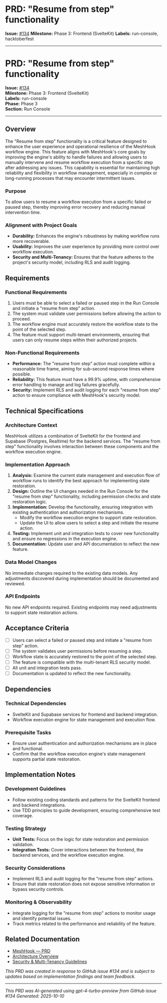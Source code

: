 # PRD: "Resume from step" functionality

**Issue:** [#134](https://github.com/profullstack/meshhook/issues/134)
**Milestone:** Phase 3: Frontend (SvelteKit)
**Labels:** run-console, hacktoberfest

---

# PRD: "Resume from step" functionality

**Issue:** [#134](https://github.com/profullstack/meshhook/issues/134)  
**Milestone:** Phase 3: Frontend (SvelteKit)  
**Labels:** run-console  
**Phase:** Phase 3  
**Section:** Run Console

---

## Overview

The "Resume from step" functionality is a critical feature designed to enhance the user experience and operational resilience of the MeshHook workflow engine. This feature aligns with MeshHook's core goals by improving the engine's ability to handle failures and allowing users to manually intervene and resume workflow execution from a specific step after addressing any issues. This capability is essential for maintaining high reliability and flexibility in workflow management, especially in complex or long-running processes that may encounter intermittent issues.

### Purpose

To allow users to resume a workflow execution from a specific failed or paused step, thereby improving error recovery and reducing manual intervention time.

### Alignment with Project Goals

- **Durability:** Enhances the engine's robustness by making workflow runs more recoverable.
- **Usability:** Improves the user experience by providing more control over workflow execution.
- **Security and Multi-Tenancy:** Ensures that the feature adheres to the project's security model, including RLS and audit logging.

## Requirements

### Functional Requirements

1. Users must be able to select a failed or paused step in the Run Console and initiate a "resume from step" action.
2. The system must validate user permissions before allowing the action to proceed.
3. The workflow engine must accurately restore the workflow state to the point of the selected step.
4. The feature must support multi-tenant environments, ensuring that users can only resume steps within their authorized projects.

### Non-Functional Requirements

- **Performance:** The "resume from step" action must complete within a reasonable time frame, aiming for sub-second response times where possible.
- **Reliability:** This feature must have a 99.9% uptime, with comprehensive error handling to manage and log failures gracefully.
- **Security:** Implement RLS and audit logging for each "resume from step" action to ensure compliance with MeshHook's security model.

## Technical Specifications

### Architecture Context

MeshHook utilizes a combination of SvelteKit for the frontend and Supabase (Postgres, Realtime) for the backend services. The "resume from step" functionality involves interaction between these components and the workflow execution engine.

### Implementation Approach

1. **Analysis:** Examine the current state management and execution flow of workflow runs to identify the best approach for implementing state restoration.
2. **Design:** Outline the UI changes needed in the Run Console for the "resume from step" functionality, including permission checks and state restoration logic.
3. **Implementation:** Develop the functionality, ensuring integration with existing authentication and authorization mechanisms.
   - Modify the workflow execution engine to support state restoration.
   - Update the UI to allow users to select a step and initiate the resume action.
4. **Testing:** Implement unit and integration tests to cover new functionality and ensure no regressions in the execution engine.
5. **Documentation:** Update user and API documentation to reflect the new feature.

### Data Model Changes

No immediate changes required to the existing data models. Any adjustments discovered during implementation should be documented and reviewed.

### API Endpoints

No new API endpoints required. Existing endpoints may need adjustments to support state restoration actions.

## Acceptance Criteria

- [ ] Users can select a failed or paused step and initiate a "resume from step" action.
- [ ] The system validates user permissions before resuming a step.
- [ ] Workflow state is accurately restored to the point of the selected step.
- [ ] The feature is compatible with the multi-tenant RLS security model.
- [ ] All unit and integration tests pass.
- [ ] Documentation is updated to reflect the new functionality.

## Dependencies

### Technical Dependencies

- SvelteKit and Supabase services for frontend and backend integration.
- Workflow execution engine for state management and execution flow.

### Prerequisite Tasks

- Ensure user authentication and authorization mechanisms are in place and functional.
- Confirm that the workflow execution engine's state management supports partial state restoration.

## Implementation Notes

### Development Guidelines

- Follow existing coding standards and patterns for the SvelteKit frontend and backend integrations.
- Use TDD principles to guide development, ensuring comprehensive test coverage.

### Testing Strategy

- **Unit Tests:** Focus on the logic for state restoration and permission validation.
- **Integration Tests:** Cover interactions between the frontend, the backend services, and the workflow execution engine.

### Security Considerations

- Implement RLS and audit logging for the "resume from step" actions.
- Ensure that state restoration does not expose sensitive information or bypass security controls.

### Monitoring & Observability

- Integrate logging for the "resume from step" actions to monitor usage and identify potential issues.
- Track metrics related to the performance and reliability of the feature.

## Related Documentation

- [MeshHook — PRD](https://github.com/profullstack/meshhook/blob/main/docs/PRDs/PRD.md)
- [Architecture Overview](https://github.com/profullstack/meshhook/blob/main/docs/Architecture.md)
- [Security & Multi-Tenancy Guidelines](https://github.com/profullstack/meshhook/blob/main/docs/Security.md)

*This PRD was created in response to GitHub issue #134 and is subject to updates based on implementation findings and team feedback.*

---

*This PRD was AI-generated using gpt-4-turbo-preview from GitHub issue #134*
*Generated: 2025-10-10*
